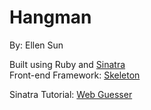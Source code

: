 Hangman
=====================
By: Ellen Sun  

Built using Ruby and [Sinatra](http://www.sinatrarb.com/)  
Front-end Framework: [Skeleton](http://getskeleton.com)

Sinatra Tutorial: [Web Guesser](http://tutorials.jumpstartlab.com/projects/web_guesser.html)